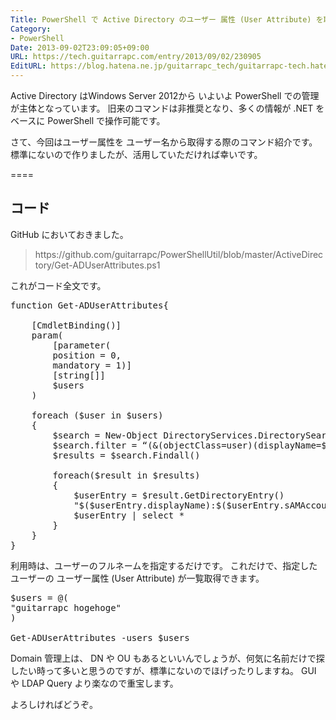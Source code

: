 ```yaml
---
Title: PowerShell で Active Directory のユーザー 属性 (User Attribute) を取得する
Category:
- PowerShell
Date: 2013-09-02T23:09:05+09:00
URL: https://tech.guitarrapc.com/entry/2013/09/02/230905
EditURL: https://blog.hatena.ne.jp/guitarrapc_tech/guitarrapc-tech.hatenablog.com/atom/entry/11696248318757675980
---
```


Active Directory はWindows Server 2012から いよいよ PowerShell での管理が主体となっています。
旧来のコマンドは非推奨となり、多くの情報が .NET をベースに PowerShell で操作可能です。

さて、今回はユーザー属性を ユーザー名から取得する際のコマンド紹介です。
標準にないので作りましたが、活用していただければ幸いです。

====


<h2>コード</h2>

GitHub においておきました。

<blockquote>https://github.com/guitarrapc/PowerShellUtil/blob/master/ActiveDirectory/Get-ADUserAttributes.ps1</blockquote>

これがコード全文です。
<pre class="brush: powershell">
function Get-ADUserAttributes{

    [CmdletBinding()]
    param(
        [parameter(
        position = 0,
        mandatory = 1)]
        [string[]]
        $users
    )

    foreach ($user in $users)
    {
        $search = New-Object DirectoryServices.DirectorySearcher([ADSI]“”)
        $search.filter = “(&amp;(objectClass=user)(displayName=$user))”
        $results = $search.Findall()

        foreach($result in $results)
        {
            $userEntry = $result.GetDirectoryEntry()
            &quot;$($userEntry.displayName):$($userEntry.sAMAccountName)&quot;
            $userEntry | select *
        }
    }
}
</pre>

利用時は、ユーザーのフルネームを指定するだけです。
これだけで、指定したユーザーの ユーザー属性 (User Attribute) が一覧取得できます。
<pre class="brush: powershell">
$users = @(
&quot;guitarrapc hogehoge&quot;
)

Get-ADUserAttributes -users $users
</pre>

Domain 管理上は、 DN や OU もあるといいんでしょうが、何気に名前だけで探したい時って多いと思うのですが、標準にないのでほげったりしますね。
GUI や LDAP Query より楽なので重宝します。

よろしければどうぞ。
